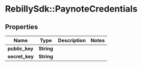 # RebillySdk::PaynoteCredentials

## Properties
Name | Type | Description | Notes
------------ | ------------- | ------------- | -------------
**public_key** | **String** |  | 
**secret_key** | **String** |  | 

